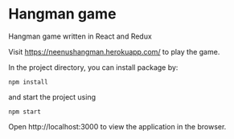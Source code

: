 # Hangman game
Hangman game written in React and Redux

Visit https://neenushangman.herokuapp.com/ to play the game.

In the project directory, you can install package by:
 
```
npm install
```

and start the project using 

```
npm start
```

Open http://localhost:3000 to view the application in the browser.
